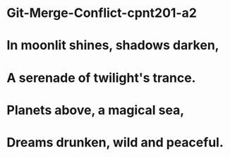 # Git-Merge-Conflict-cpnt201-a2

# In moonlit shines, shadows darken,

# A serenade of twilight's trance.

# Planets above, a magical sea,

# Dreams drunken, wild and peaceful.